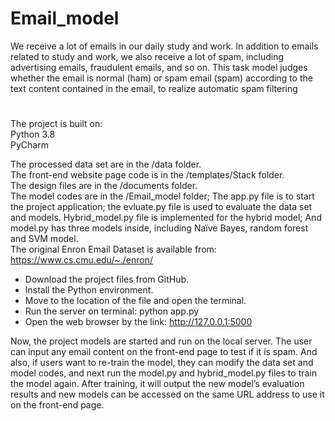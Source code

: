 # Email_model

We receive a lot of emails in our daily study and work. In addition to emails related 
to study and work, we also receive a lot of spam, including advertising emails, 
fraudulent emails, and so on. This task model judges whether the email is normal 
(ham) or spam email (spam) according to the text content contained in the email, to 
realize automatic spam filtering

#
The project is built on:  
Python 3.8   
PyCharm   

The processed data set are in the /data folder.   
The front-end website page code is in the /templates/Stack folder.   
The design files are in the /documents folder.    
The model codes are in the /Email_model folder; The app.py file is to start the project application; the evluate.py file is used to evaluate the data set and models. Hybrid_model.py file is implemented for the hybrid model; And model.py has three models inside, including Naïve Bayes, random forest and SVM model.    
The original Enron Email Dataset is available from: https://www.cs.cmu.edu/~./enron/   

* Download the project files from GitHub.
*	Install the Python environment. 
*	Move to the location of the file and open the terminal.
*	Run the server on terminal:
python app.py
*	Open the web browser by the link: http://127.0.0.1:5000 

Now, the project models are started and run on the local server. The user can input any email content on the front-end page to test if it is spam. And also, if users want to re-train the model, they can modify the data set and model codes, and next run the model.py and hybrid_model.py files to train the model again. After training, it will output the new model’s evaluation results and new models can be accessed on the same URL address to use it on the front-end page.
